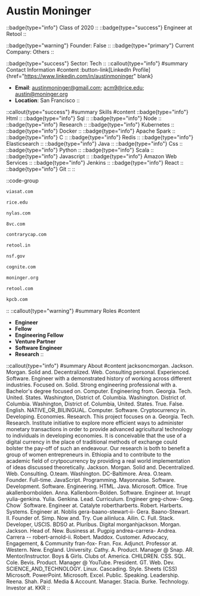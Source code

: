 # Austin Moninger
::badge{type="info"}
Class of 2020
::
::badge{type="success"}
Engineer at Retool
::

::badge{type="warning"}
Founder: False
::
::badge{type="primary"}
Current Company: Others
::

::badge{type="success"}
Sector: Tech
::
::callout{type="info"}
#summary
Contact Information
#content
:button-link[LinkedIn Profile]{href="https://www.linkedin.com/in/austinmoninger" blank}
- **Email**: austinmoninger@gmail.com; acm9@rice.edu; austin@moninger.org
- **Location**: San Francisco
::

::callout{type="success"}
#summary
Skills
#content
::badge{type="info"}
Html
::
::badge{type="info"}
Sql
::
::badge{type="info"}
Node
::
::badge{type="info"}
Research
::
::badge{type="info"}
Kubernetes
::
::badge{type="info"}
Docker
::
::badge{type="info"}
Apache Spark
::
::badge{type="info"}
C
::
::badge{type="info"}
Redis
::
::badge{type="info"}
Elasticsearch
::
::badge{type="info"}
Java
::
::badge{type="info"}
Css
::
::badge{type="info"}
Python
::
::badge{type="info"}
Scala
::
::badge{type="info"}
Javascript
::
::badge{type="info"}
Amazon Web Services
::
::badge{type="info"}
Jenkins
::
::badge{type="info"}
React
::
::badge{type="info"}
Git
::
::

::code-group
```bash [ViaSat]
viasat.com
```
```bash [Rice University]
rice.edu
```
```bash [Nylas]
nylas.com
```
```bash [8VC]
8vc.com
```
```bash [Contrary]
contrarycap.com
```
```bash [Retool]
retool.in
```
```bash [National Science Foundation]
nsf.gov
```
```bash [Cognite]
cognite.com
```
```bash [Austin Moninger]
moninger.org
```
```bash [Retool]
retool.com
```
```bash [Kleiner Perkins Caufield & Byers]
kpcb.com
```
::
::callout{type="warning"}
#summary
Roles
#content
- **Engineer**
- **Fellow**
- **Engineering Fellow**
- **Venture Partner**
- **Software Engineer**
- **Research**
::

::callout{type="info"}
#summary
About
#content
jacksoncmorgan. Jackson. Morgan. Solid and. Decentralized. Web. Consulting personal. Experienced. Software. Engineer with a demonstrated history of working across different industries. Focused on. Solid. Strong engineering professional with a. Bachelor's degree focused on. Computer. Engineering from. Georgia. Tech. United. States. Washington, District of. Columbia. Washington. District of. Columbia. Washington, District of. Columbia, United. States. True. False. English. NATIVE_OR_BILINGUAL. Computer. Software. Cryptocurrency in. Developing. Economies. Research. This project focuses on a. Georgia. Tech. Research. Institute initiative to explore more efficient ways to administer monetary transactions in order to provide advanced agricultural technology to individuals in developing economies. It is conceivable that the use of a digital currency in the place of traditional methods of exchange could bolster the pay-off of such an endeavour. Our research is both to benefit a group of women entrepreneurs in. Ethiopia and to contribute to the academic field of crytpocurrency by providing a real world implementation of ideas discussed theoretically. Jackson. Morgan. Solid and. Decentralized. Web. Consulting. O.team. Washington. DC-Baltimore. Area. O.team. Founder. Full-time. JavaScript. Programming. Mayonnaise. Software. Development. Software. Engineering. HTML. Java. Microsoft. Office. True akallenbornbolden. Anna. Kallenborn-Bolden. Software. Engineer at. Inrupt yulia-genkina. Yulia. Genkina. Lead. Curriculum. Engineer greg-chow- Greg. Chow` Software. Engineer at. Catalyte robertharberts. Robert. Harberts. Systems. Engineer at. Noblis gera-baano-stewart-ii- Gera. Baano-Stewart. II. Founder of. Simp. Now and. Try. Cue ailinluca. Ailin. C. Full. Stack. Developer, USCIS. BDSO at. Pluribus. Digital morganhjackson. Morgan. Jackson. Head of. New. Business at. Pugpig andrea-carrera- Andrea. Carrera -- robert-arnold-ii. Robert. Maddox. Customer. Advocacy, Engagement, & Community fran-fox- Fran. Fox. Adjunct. Professor at. Western. New. England. University. Cathy. A. Product. Manager @ Snap. AR. Mentor/Instructor. Boys & Girls. Clubs of. America. CHILDREN. CSS. SQL. Cole. Bevis. Product. Manager @ YouTube. President. GT. Web. Dev. SCIENCE_AND_TECHNOLOGY. Linux. Cascading. Style. Sheets (CSS) Microsoft. PowerPoint. Microsoft. Excel. Public. Speaking. Leadership. Reena. Shah. Paid. Media & Account. Manager. Stacia. Burke. Technology. Investor at. KKR
::
